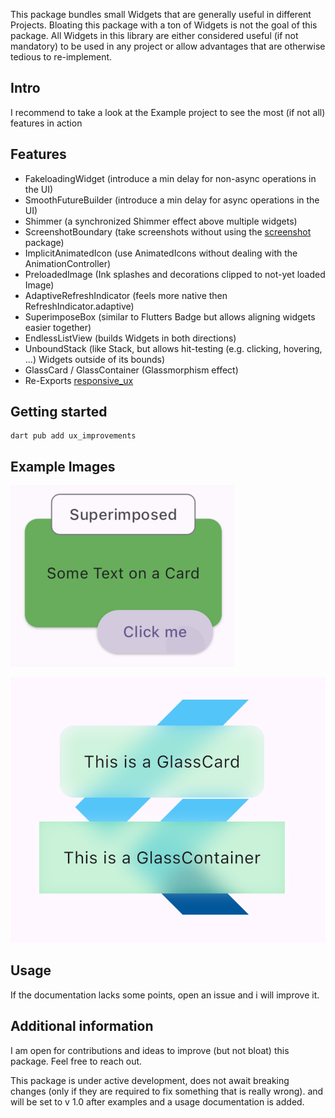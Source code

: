 <!--
This README describes the package. If you publish this package to pub.dev,
this README's contents appear on the landing page for your package.

For information about how to write a good package README, see the guide for
[writing package pages](https://dart.dev/guides/libraries/writing-package-pages).

For general information about developing packages, see the Dart guide for
[creating packages](https://dart.dev/guides/libraries/create-library-packages)
and the Flutter guide for
[developing packages and plugins](https://flutter.dev/developing-packages).
-->

This package bundles small Widgets that are generally useful in different Projects.
Bloating this package with a ton of Widgets is not the goal of this package.
All Widgets in this library are either considered useful (if not mandatory) to be used in any project 
or allow advantages that are otherwise tedious to re-implement.

## Intro

I recommend to take a look at the Example project to see the most (if not all) features in action

## Features

- FakeloadingWidget (introduce a min delay for non-async operations in the UI)
- SmoothFutureBuilder (introduce a min delay for async operations in the UI)
- Shimmer (a synchronized Shimmer effect above multiple widgets)
- ScreenshotBoundary (take screenshots without using the [screenshot](https://pub.dev/packages/screenshot) package)
- ImplicitAnimatedIcon (use AnimatedIcons without dealing with the AnimationController)
- PreloadedImage (Ink splashes and decorations clipped to not-yet loaded Image)
- AdaptiveRefreshIndicator (feels more native then RefreshIndicator.adaptive)
- SuperimposeBox (similar to Flutters Badge but allows aligning widgets easier together)
- EndlessListView (builds Widgets in both directions)
- UnboundStack (like Stack, but allows hit-testing (e.g. clicking, hovering, ...) Widgets outside of its bounds)
- GlassCard / GlassContainer (Glassmorphism effect)
- Re-Exports [responsive_ux](https://pub.dev/packages/responsive_ux) 

## Getting started

```terminal
dart pub add ux_improvements
```

## Example Images

![SuperimposeBox.png](example/assets/SuperimposeBox.png)

![Glassmorphism.png](example/assets/Glassmorphism.png)

## Usage

If the documentation lacks some points, open an issue and i will improve it.

## Additional information

I am open for contributions and ideas to improve (but not bloat) this package. Feel free to reach out.

This package is under active development, does not await breaking changes (only if they are required to fix something that is really wrong).
and will be set to v 1.0 after examples and a usage documentation is added.
